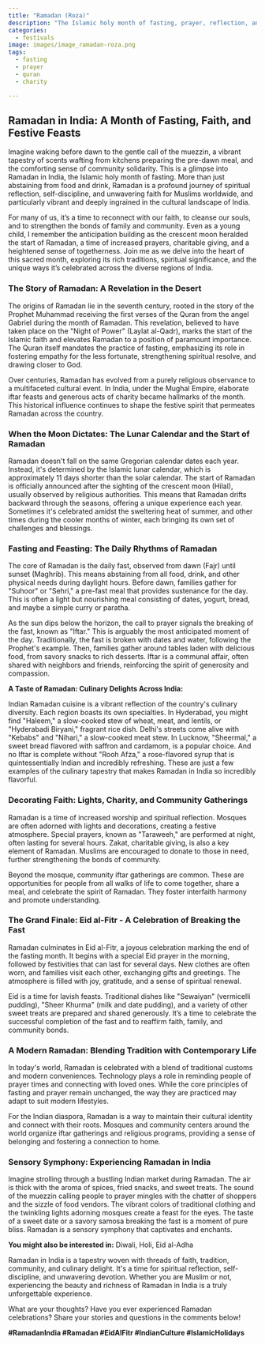 ```yaml
---
title: "Ramadan (Roza)"
description: "The Islamic holy month of fasting, prayer, reflection, and community. Muslims fast from dawn until sunset."
categories:
  - festivals
image: images/image_ramadan-roza.png
tags:
  - fasting
  - prayer
  - quran
  - charity

---
```


## Ramadan in India: A Month of Fasting, Faith, and Festive Feasts

Imagine waking before dawn to the gentle call of the muezzin, a vibrant tapestry of scents wafting from kitchens preparing the pre-dawn meal, and the comforting sense of community solidarity. This is a glimpse into Ramadan in India, the Islamic holy month of fasting. More than just abstaining from food and drink, Ramadan is a profound journey of spiritual reflection, self-discipline, and unwavering faith for Muslims worldwide, and particularly vibrant and deeply ingrained in the cultural landscape of India.

For many of us, it’s a time to reconnect with our faith, to cleanse our souls, and to strengthen the bonds of family and community. Even as a young child, I remember the anticipation building as the crescent moon heralded the start of Ramadan, a time of increased prayers, charitable giving, and a heightened sense of togetherness. Join me as we delve into the heart of this sacred month, exploring its rich traditions, spiritual significance, and the unique ways it’s celebrated across the diverse regions of India.

### The Story of Ramadan: A Revelation in the Desert

The origins of Ramadan lie in the seventh century, rooted in the story of the Prophet Muhammad receiving the first verses of the Quran from the angel Gabriel during the month of Ramadan. This revelation, believed to have taken place on the "Night of Power" (Laylat al-Qadr), marks the start of the Islamic faith and elevates Ramadan to a position of paramount importance. The Quran itself mandates the practice of fasting, emphasizing its role in fostering empathy for the less fortunate, strengthening spiritual resolve, and drawing closer to God.

Over centuries, Ramadan has evolved from a purely religious observance to a multifaceted cultural event. In India, under the Mughal Empire, elaborate iftar feasts and generous acts of charity became hallmarks of the month. This historical influence continues to shape the festive spirit that permeates Ramadan across the country.

### When the Moon Dictates: The Lunar Calendar and the Start of Ramadan

Ramadan doesn't fall on the same Gregorian calendar dates each year. Instead, it's determined by the Islamic lunar calendar, which is approximately 11 days shorter than the solar calendar. The start of Ramadan is officially announced after the sighting of the crescent moon (Hilal), usually observed by religious authorities. This means that Ramadan drifts backward through the seasons, offering a unique experience each year. Sometimes it's celebrated amidst the sweltering heat of summer, and other times during the cooler months of winter, each bringing its own set of challenges and blessings.

### Fasting and Feasting: The Daily Rhythms of Ramadan

The core of Ramadan is the daily fast, observed from dawn (Fajr) until sunset (Maghrib). This means abstaining from all food, drink, and other physical needs during daylight hours. Before dawn, families gather for "Suhoor" or "Sehri," a pre-fast meal that provides sustenance for the day. This is often a light but nourishing meal consisting of dates, yogurt, bread, and maybe a simple curry or paratha.

As the sun dips below the horizon, the call to prayer signals the breaking of the fast, known as "Iftar." This is arguably the most anticipated moment of the day. Traditionally, the fast is broken with dates and water, following the Prophet's example. Then, families gather around tables laden with delicious food, from savory snacks to rich desserts. Iftar is a communal affair, often shared with neighbors and friends, reinforcing the spirit of generosity and compassion.

**A Taste of Ramadan: Culinary Delights Across India:**

Indian Ramadan cuisine is a vibrant reflection of the country's culinary diversity. Each region boasts its own specialties. In Hyderabad, you might find "Haleem," a slow-cooked stew of wheat, meat, and lentils, or "Hyderabadi Biryani," fragrant rice dish. Delhi's streets come alive with "Kebabs" and "Nihari," a slow-cooked meat stew. In Lucknow, "Sheermal," a sweet bread flavored with saffron and cardamom, is a popular choice. And no Iftar is complete without "Rooh Afza," a rose-flavored syrup that is quintessentially Indian and incredibly refreshing. These are just a few examples of the culinary tapestry that makes Ramadan in India so incredibly flavorful.

### Decorating Faith: Lights, Charity, and Community Gatherings

Ramadan is a time of increased worship and spiritual reflection. Mosques are often adorned with lights and decorations, creating a festive atmosphere. Special prayers, known as "Taraweeh," are performed at night, often lasting for several hours. Zakat, charitable giving, is also a key element of Ramadan. Muslims are encouraged to donate to those in need, further strengthening the bonds of community.

Beyond the mosque, community iftar gatherings are common. These are opportunities for people from all walks of life to come together, share a meal, and celebrate the spirit of Ramadan. They foster interfaith harmony and promote understanding.

### The Grand Finale: Eid al-Fitr - A Celebration of Breaking the Fast

Ramadan culminates in Eid al-Fitr, a joyous celebration marking the end of the fasting month. It begins with a special Eid prayer in the morning, followed by festivities that can last for several days. New clothes are often worn, and families visit each other, exchanging gifts and greetings. The atmosphere is filled with joy, gratitude, and a sense of spiritual renewal.

Eid is a time for lavish feasts. Traditional dishes like "Sewaiyan" (vermicelli pudding), "Sheer Khurma" (milk and date pudding), and a variety of other sweet treats are prepared and shared generously. It’s a time to celebrate the successful completion of the fast and to reaffirm faith, family, and community bonds.

### A Modern Ramadan: Blending Tradition with Contemporary Life

In today's world, Ramadan is celebrated with a blend of traditional customs and modern conveniences. Technology plays a role in reminding people of prayer times and connecting with loved ones. While the core principles of fasting and prayer remain unchanged, the way they are practiced may adapt to suit modern lifestyles.

For the Indian diaspora, Ramadan is a way to maintain their cultural identity and connect with their roots. Mosques and community centers around the world organize iftar gatherings and religious programs, providing a sense of belonging and fostering a connection to home.

### Sensory Symphony: Experiencing Ramadan in India

Imagine strolling through a bustling Indian market during Ramadan. The air is thick with the aroma of spices, fried snacks, and sweet treats. The sound of the muezzin calling people to prayer mingles with the chatter of shoppers and the sizzle of food vendors. The vibrant colors of traditional clothing and the twinkling lights adorning mosques create a feast for the eyes. The taste of a sweet date or a savory samosa breaking the fast is a moment of pure bliss. Ramadan is a sensory symphony that captivates and enchants.

**You might also be interested in:** Diwali, Holi, Eid al-Adha

Ramadan in India is a tapestry woven with threads of faith, tradition, community, and culinary delight. It's a time for spiritual reflection, self-discipline, and unwavering devotion. Whether you are Muslim or not, experiencing the beauty and richness of Ramadan in India is a truly unforgettable experience.

What are your thoughts? Have you ever experienced Ramadan celebrations? Share your stories and questions in the comments below!

**#RamadanIndia #Ramadan #EidAlFitr #IndianCulture #IslamicHolidays**

